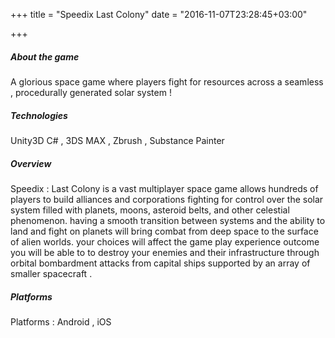 +++
title = "Speedix Last Colony"
date = "2016-11-07T23:28:45+03:00"

+++
##### About the game

A glorious space game where players fight for resources across a seamless , procedurally generated solar system !

##### Technologies

Unity3D C# , 3DS MAX , Zbrush , Substance Painter

##### Overview

Speedix : Last Colony is a vast multiplayer space game allows hundreds of players to build alliances and corporations fighting for control over the solar system filled with planets, moons, asteroid belts, and other celestial phenomenon. having a smooth transition between systems and the ability to land and fight on planets will bring combat from deep space to the surface of alien worlds. your choices will affect the game play experience outcome you will be able to to destroy your enemies and their infrastructure through orbital bombardment attacks from capital ships supported by an array of smaller spacecraft .

##### Platforms
Platforms : Android , iOS
